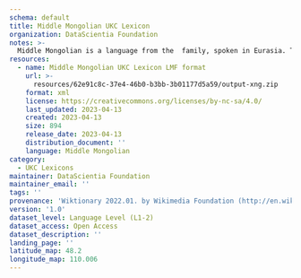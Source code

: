 ```yaml
---
schema: default
title: Middle Mongolian UKC Lexicon
organization: DataScientia Foundation
notes: >-
  Middle Mongolian is a language from the  family, spoken in Eurasia. The UKC Lexicon of Middle Mongolian is represented as a lexico-semantic network. It consists of words, word senses, synsets, as well as sense-level and synset-level relationships.
resources:
  - name: Middle Mongolian UKC Lexicon LMF format
    url: >-
      resources/62e91c8c-37e4-46b0-b3bb-3b01177d5a59/output-xng.zip
    format: xml
    license: https://creativecommons.org/licenses/by-nc-sa/4.0/
    last_updated: 2023-04-13
    created: 2023-04-13
    size: 894
    release_date: 2023-04-13
    distribution_document: ''
    language: Middle Mongolian
category:
  - UKC Lexicons
maintainer: DataScientia Foundation
maintainer_email: ''
tags: ''
provenance: 'Wiktionary 2022.01. by Wikimedia Foundation (http://en.wiktionary.org); Princeton WordNet 2.1 by Princeton University (https://wordnet.princeton.edu)'
version: '1.0'
dataset_level: Language Level (L1-2)
dataset_access: Open Access
dataset_description: ''
landing_page: ''
latitude_map: 48.2
longitude_map: 110.006
---
```

